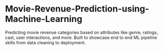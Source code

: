 # Movie-Revenue-Prediction-using-Machine-Learning
Predicting movie revenue categories based on attributes like genre, ratings, cast, user interactions, and more. Built to showcase end to end ML pipeline skills from data cleaning to deployment.
